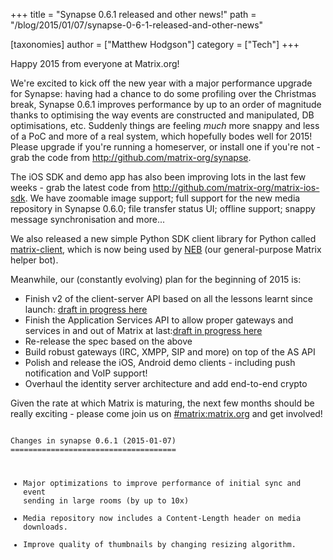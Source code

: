 +++
title = "Synapse 0.6.1 released and other news!"
path = "/blog/2015/01/07/synapse-0-6-1-released-and-other-news"

[taxonomies]
author = ["Matthew Hodgson"]
category = ["Tech"]
+++

Happy 2015 from everyone at Matrix.org!

We're excited to kick off the new year with a major performance upgrade for Synapse: having had a chance to do some profiling over the Christmas break, Synapse 0.6.1 improves performance by up to an order of magnitude thanks to optimising the way events are constructed and manipulated, DB optimisations, etc.  Suddenly things are feeling *much* more snappy and less of a PoC and more of a real system, which hopefully bodes well for 2015!  Please upgrade if you're running a homeserver, or install one if you're not - grab the code from <a href="http://github.com/matrix-org/synapse">http://github.com/matrix-org/synapse</a>.

The iOS SDK and demo app has also been improving lots in the last few weeks - grab the latest code from <a href="http://github.com/matrix-org/matrix-ios-sdk">http://github.com/matrix-org/matrix-ios-sdk</a>.  We have zoomable image support; full support for the new media repository in Synapse 0.6.0; file transfer status UI; offline support; snappy message synchronisation and more...

We also released a new simple Python SDK client library for Python called <a href="https://pypi.python.org/pypi/matrix-client">matrix-client</a>, which is now being used by <a href="https://github.com/Kegsay/Matrix-NEB">NEB</a> (our general-purpose Matrix helper bot).

Meanwhile, our (constantly evolving) plan for the beginning of 2015 is:
<ul>
 <li>Finish v2 of the client-server API based on all the lessons learnt since launch: <a href="https://github.com/matrix-org/matrix-doc/pull/4">draft in progress here</a></li>  
        <li>Finish the Application Services API to allow proper gateways and services in and out of Matrix at last:<a href="https://github.com/matrix-org/matrix-doc/pull/5">draft in progress here</a></li>
        <li>Re-release the spec based on the above</li>
        <li>Build robust gateways (IRC, XMPP, SIP and more) on top of the AS API</li>
        <li>Polish and release the iOS, Android demo clients - including push notification and VoIP support!</li>
        <li>Overhaul the identity server architecture and add end-to-end crypto</li>
</ul>

Given the rate at which Matrix is maturing, the next few months should be really exciting - please come join us on <a href="http://matrix.org/beta">#matrix:matrix.org</a> and get involved!

<code>
Changes in synapse 0.6.1 (2015-01-07)
=====================================

* Major optimizations to improve performance of initial sync and event sending
   in large rooms (by up to 10x)
* Media repository now includes a Content-Length header on media downloads.
* Improve quality of thumbnails by changing resizing algorithm.

</code>
